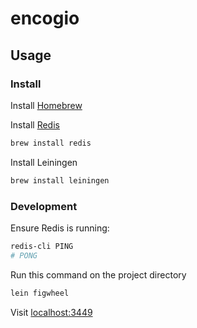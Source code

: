 # encogio

## Usage

### Install

Install [Homebrew](https://brew.sh)

Install [Redis](https://gist.github.com/tomysmile/1b8a321e7c58499ef9f9441b2faa0aa8)

```sh
brew install redis
```

Install Leiningen

```sh
brew install leiningen
```

### Development

Ensure Redis is running:

```sh
redis-cli PING
# PONG
```

Run this command on the project directory

```sh
lein figwheel
```

Visit [localhost:3449](http://localhost:3449)
